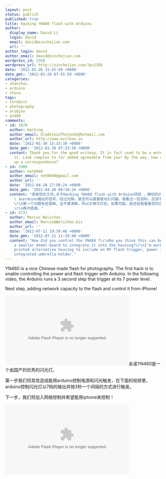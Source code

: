 ```yaml
---
layout: post
status: publish
published: true
title: Hacking YN460 flash with Arduino
author:
  display_name: David Li
  login: david
  email: david@xinchejian.com
  url: ''
author_login: david
author_email: david@xinchejian.com
wordpress_id: 2358
wordpress_url: http://xinchejian.com/?p=2358
date: '2012-01-26 15:55:59 +0800'
date_gmt: '2012-01-26 07:55:59 +0800'
categories:
- shanzhai
- arduino
- china
tags:
- strobist
- photography
- arudino
- yn460
comments:
- id: 1870
  author: Hacking
  author_email: GladsteinTholen41@hotmail.com
  author_url: http://www.evilhax.us
  date: '2012-01-30 15:33:39 +0800'
  date_gmt: '2012-01-30 07:33:39 +0800'
  content: Thank you for the good writeup. It in fact used to be a entertainment account
    it. Look complex to far added agreeable from you! By the way, how could we keep
    up a correspondence?
- id: 2988
  author: net0040
  author_email: net0040@gmail.com
  author_url: ''
  date: '2012-04-20 17:50:24 +0800'
  date_gmt: '2012-04-20 09:50:24 +0800'
  content: "感谢您的工作,关于Hacking YN460 flash with Arduino项目 ，确切的问题：\r\n1、驱动YN460时，使用何种形式的引闪器，因为460本身不带PC接口，需要带PC接口的热靴驱动吧？比如海鸥的SC-2？\r\n2、
    \ 从arduino输出的信号，经过光隔，是否可以直接驱动引闪器，我看过一些资料，应该不可以。\r\n  闪光灯在它的PC同步/热靴接口会有非常高的电压，请问在光藕之后，是否您还采用了某种更强的输出隔离（比如直流控制直流的固态继电器）？\r\n我手头的设备无法测算这个电压。所以希望得到您的帮助。\r\n
    \r\n第一个问题有些冒昧，且不够清晰，所以才再次打扰，如果可能，能否给我看看您的连接简图以及采用的元器件型号。我真的希望学习这个项目。\r\n关于延时我想可以在arduino中调整。所以最想了解的还是从arduino输出到驱动YN460这部分的细节。\r\n
    \r\n再次感谢。"
- id: 4731
  author: Marcus Wolschon
  author_email: Marcus@Wolschon.biz
  author_url: ''
  date: '2012-07-11 19:39:48 +0800'
  date_gmt: '2012-07-11 11:39:48 +0800'
  content: "How did you control the YN460 ?\r\nDo you think this can be done using
    a smaller Atmel-board to integrate it into the housing?\r\nI'm working on a 3D
    printed alternative housing to include an RF flash trigger, power jack and an
    integrated umbrella-holder."
---
```

<p><!--:en-->YN460 is a nice Chinese made flash for photography. The first hack is to enable controlling the power and flash trigger with Arduino. In the following video, the Arduino runs a 3 second step that trigger at its 7 power level.</p>
<p>Next step, adding network capacity to the flash and control it from iPhone!</p>
<p><object width="400" height="225" classid="clsid:d27cdb6e-ae6d-11cf-96b8-444553540000" codebase="http://download.macromedia.com/pub/shockwave/cabs/flash/swflash.cab#version=6,0,40,0"><param name="flashvars" value="intl_lang=en-us&amp;photo_secret=c6aa8c81af&amp;photo_id=6755282987" /><param name="allowFullScreen" value="true" /><param name="src" value="http://www.flickr.com/apps/video/stewart.swf?v=109786" /><param name="allowfullscreen" value="true" /><embed width="400" height="225" type="application/x-shockwave-flash" src="http://www.flickr.com/apps/video/stewart.swf?v=109786" flashvars="intl_lang=en-us&amp;photo_secret=c6aa8c81af&amp;photo_id=6755282987" allowFullScreen="true" allowfullscreen="true" /></object><!--:--><!--:zh-->永诺YN460是一个由国产的优秀的闪光灯。</p>
<p>第一步我们将其改造成能用arduino控制电源和闪光触发，在下面的视频里，arduino控制闪光灯以7档的输出并按3秒一个间隔的方式进行触发。</p>
<p>下一步，我们将加入网络控制并希望能用iphone来控制！</p>
<p><object width="400" height="225" classid="clsid:d27cdb6e-ae6d-11cf-96b8-444553540000" codebase="http://download.macromedia.com/pub/shockwave/cabs/flash/swflash.cab#version=6,0,40,0"><param name="flashvars" value="intl_lang=en-us&amp;photo_secret=c6aa8c81af&amp;photo_id=6755282987" /><param name="allowFullScreen" value="true" /><param name="src" value="http://www.flickr.com/apps/video/stewart.swf?v=109786" /><param name="allowfullscreen" value="true" /><embed width="400" height="225" type="application/x-shockwave-flash" src="http://www.flickr.com/apps/video/stewart.swf?v=109786" flashvars="intl_lang=en-us&amp;photo_secret=c6aa8c81af&amp;photo_id=6755282987" allowFullScreen="true" allowfullscreen="true" /></object><!--:--></p>
